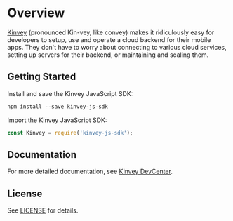 # Overview

[Kinvey](http://www.kinvey.com) (pronounced Kin-vey, like convey) makes it ridiculously easy for developers to setup, use and operate a cloud backend for their mobile apps. They don't have to worry about connecting to various cloud services, setting up servers for their backend, or maintaining and scaling them.

## Getting Started

Install and save the Kinvey JavaScript SDK:

```javascript
npm install --save kinvey-js-sdk
```

Import the Kinvey JavaScript SDK:

```javascript
const Kinvey = require('kinvey-js-sdk');
```

## Documentation

For more detailed documentation, see [Kinvey DevCenter](http://devcenter.kinvey.com).

## License

See [LICENSE](LICENSE) for details.
